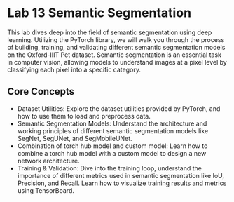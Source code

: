 # Lab 13 Semantic Segmentation
This lab dives deep into the field of semantic segmentation using deep learning. Utilizing the PyTorch library, we will walk you through the process of building, training, and validating different semantic segmentation models on the Oxford-IIIT Pet dataset. Semantic segmentation is an essential task in computer vision, allowing models to understand images at a pixel level by classifying each pixel into a specific category.

## Core Concepts
* Dataset Utilities: Explore the dataset utilities provided by PyTorch, and how to use them to load and preprocess data.
* Semantic Segmentation Models: Understand the architecture and working principles of different semantic segmentation models like SegNet, SegUNet, and SegMobileUNet.
* Combination of torch hub model and custom model: Learn how to combine a torch hub model with a custom model to design a new network architecture.
* Training & Validation: Dive into the training loop, understand the importance of different metrics used in semantic segmentation like IoU, Precision, and Recall. Learn how to visualize training results and metrics using TensorBoard.
